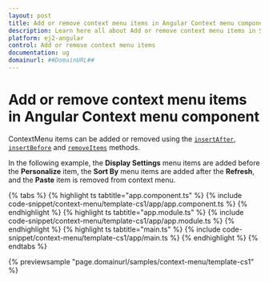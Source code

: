 ```yaml
---
layout: post
title: Add or remove context menu items in Angular Context menu component | Syncfusion
description: Learn here all about Add or remove context menu items in Syncfusion Angular Context menu component of Syncfusion Essential JS 2 and more.
platform: ej2-angular
control: Add or remove context menu items 
documentation: ug
domainurl: ##DomainURL##
---
```


# Add or remove context menu items in Angular Context menu component

ContextMenu items can be added or removed using the [`insertAfter`](https://ej2.syncfusion.com/angular/documentation/api/menu#insertafter), [`insertBefore`](https://ej2.syncfusion.com/angular/documentation/api/menu#insertbefore) and [`removeItems`](https://ej2.syncfusion.com/angular/documentation/api/menu#removeitems) methods.

In the following example, the **Display Settings** menu items are added before the **Personalize** item, the **Sort By** menu items are added after the **Refresh**, and the **Paste** item is removed from context menu.

{% tabs %}
{% highlight ts tabtitle="app.component.ts" %}
{% include code-snippet/context-menu/template-cs1/app/app.component.ts %}
{% endhighlight %}
{% highlight ts tabtitle="app.module.ts" %}
{% include code-snippet/context-menu/template-cs1/app/app.module.ts %}
{% endhighlight %}
{% highlight ts tabtitle="main.ts" %}
{% include code-snippet/context-menu/template-cs1/app/main.ts %}
{% endhighlight %}
{% endtabs %}
  
{% previewsample "page.domainurl/samples/context-menu/template-cs1" %}